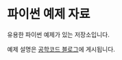 # 파이썬 예제 자료
유용한 파이썬 예제가 있는 저장소입니다.

예제 설명은 [공학코드 블로그](https://engineeringcode.tistory.com)에 게시됩니다. 
